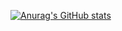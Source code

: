[![Anurag's GitHub stats](https://github-readme-stats.vercel.app/api?username=CryptoCrane2601)](https://github.com/anuraghazra/github-readme-stats)
